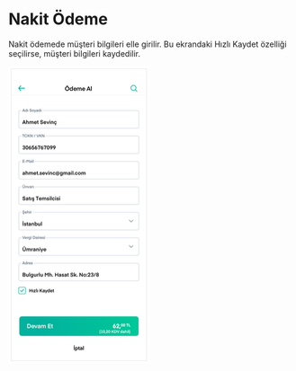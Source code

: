 # Nakit Ödeme

Nakit ödemede müşteri bilgileri elle girilir. Bu ekrandaki Hızlı Kaydet özelliği seçilirse, müşteri bilgileri kaydedilir.

![](../../.gitbook/assets/40%20%281%29.png)

